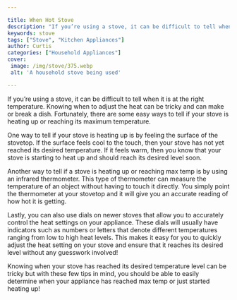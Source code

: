 ```yaml
---

title: When Hot Stove
description: "If you’re using a stove, it can be difficult to tell when it is at the right temperature. Knowing when to adjust the heat can be t...keep reading to learn"
keywords: stove
tags: ["Stove", "Kitchen Appliances"]
author: Curtis
categories: ["Household Appliances"]
cover: 
 image: /img/stove/375.webp
 alt: 'A household stove being used'

---
```


If you’re using a stove, it can be difficult to tell when it is at the right temperature. Knowing when to adjust the heat can be tricky and can make or break a dish. Fortunately, there are some easy ways to tell if your stove is heating up or reaching its maximum temperature.

One way to tell if your stove is heating up is by feeling the surface of the stovetop. If the surface feels cool to the touch, then your stove has not yet reached its desired temperature. If it feels warm, then you know that your stove is starting to heat up and should reach its desired level soon. 

Another way to tell if a stove is heating up or reaching max temp is by using an infrared thermometer. This type of thermometer can measure the temperature of an object without having to touch it directly. You simply point the thermometer at your stovetop and it will give you an accurate reading of how hot it is getting. 

Lastly, you can also use dials on newer stoves that allow you to accurately control the heat settings on your appliance. These dials will usually have indicators such as numbers or letters that denote different temperatures ranging from low to high heat levels. This makes it easy for you to quickly adjust the heat setting on your stove and ensure that it reaches its desired level without any guesswork involved! 

Knowing when your stove has reached its desired temperature level can be tricky but with these few tips in mind, you should be able to easily determine when your appliance has reached max temp or just started heating up!
